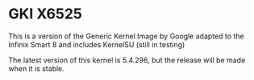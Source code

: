 # GKI X6525

This is a version of the Generic Kernel Image by Google adapted to the Infinix Smart 8 and includes KernelSU (still in testing) 

The latest version of this kernel is 5.4.296, but the release will be made when it is stable.
